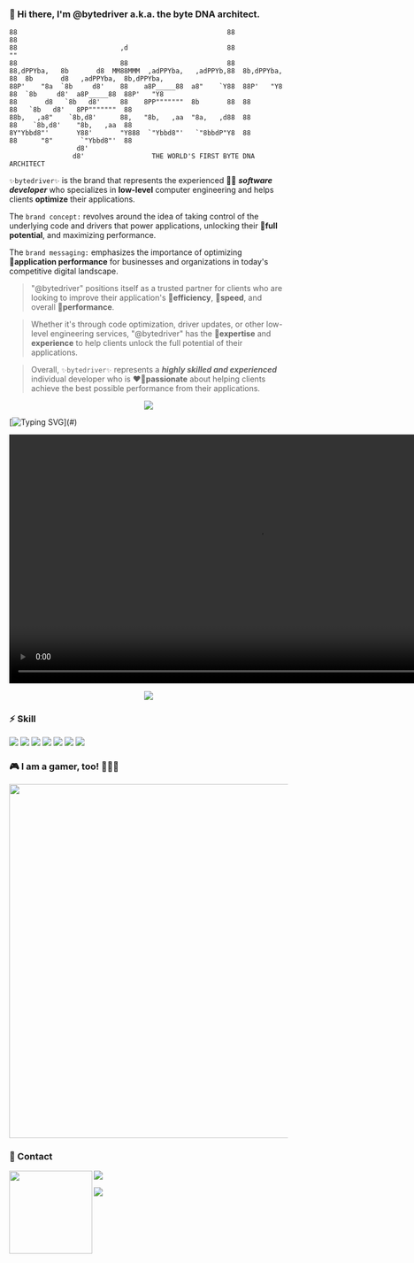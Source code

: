 ### 👋 Hi there, I'm @bytedriver a.k.a. the byte DNA architect.

```
88                                                     88              88                                     
88                          ,d                         88              ""                                     
88                          88                         88                                                     
88,dPPYba,   8b       d8  MM88MMM  ,adPPYba,   ,adPPYb,88  8b,dPPYba,  88  8b       d8   ,adPPYba,  8b,dPPYba,
88P'    "8a  `8b     d8'    88    a8P_____88  a8"    `Y88  88P'   "Y8  88  `8b     d8'  a8P_____88  88P'   "Y8
88       d8   `8b   d8'     88    8PP"""""""  8b       88  88          88   `8b   d8'   8PP"""""""  88        
88b,   ,a8"    `8b,d8'      88,   "8b,   ,aa  "8a,   ,d88  88          88    `8b,d8'    "8b,   ,aa  88        
8Y"Ybbd8"'       Y88'       "Y888  `"Ybbd8"'   `"8bbdP"Y8  88          88      "8"       `"Ybbd8"'  88        
                 d8'                                                                                          
                d8'                 THE WORLD'S FIRST BYTE DNA ARCHITECT                                      
```

`✨bytedriver✨` is the brand that represents the experienced 🧑‍💻 **_software developer_** who specializes in **low-level** computer engineering and helps clients **optimize** their applications.

The `brand concept:` revolves around the idea of taking control of the underlying code and drivers that power applications, unlocking their 🚀**full potential**, and maximizing performance.

The `brand messaging:` emphasizes the importance of optimizing 💯**application performance** for businesses and organizations in today's competitive digital landscape.

> "@bytedriver" positions itself as a trusted partner for clients who are looking to improve their application's 🎯**efficiency**, 🎯**speed**, and overall 🎯**performance**.

> Whether it's through code optimization, driver updates, or other low-level engineering services, "@bytedriver" has the 👑**expertise** and **experience** to help clients unlock the full potential of their applications.

> Overall, `✨bytedriver✨` represents a **_highly skilled and experienced_** individual developer who is ❤️‍🔥**passionate** about helping clients achieve the best possible performance from their applications.

<p align = "center">
  <a href="#">
    <img src="https://user-images.githubusercontent.com/123972077/223856966-6408344f-b7ea-412d-b39d-db104f65ae13.png">
  </a>
</p>

[![Typing SVG](https://readme-typing-svg.demolab.com?font=Fira+Code&duration=2000&pause=2000&width=900&lines=Let+%40bytedriver+make+your+app+one+more+byte+faster+than+the+old+one.)](#)

<div align="center">
  <video src="https://user-images.githubusercontent.com/123972077/224437816-139faf7b-808e-42a8-b596-eb31d592d4e8.mp4" width=900>
</div>

<p align="center">
</p>

<p align="center">
  <a href="#">
    <img src="https://user-images.githubusercontent.com/123972077/225153943-5e4605c0-ac13-40bc-9b33-bfc36dfe4d9e.gif">
  </a>
</p>

<!--
<p align="center">
  <a href="#">
    <img width="640" src="https://github-readme-stats.vercel.app/api?username=bytedriver&show_icons=true&theme=tokyonight&count_private=true&hide_title=true">
  </a>
  <a href="#">
    <img width="640" src="https://github-readme-streak-stats.herokuapp.com?user=bytedriver&theme=tokyonight">
  </a>
  <a href="#">
    <img src="https://activity-graph.herokuapp.com/graph?username=bytedriver&theme=redical">
  </a>
</p>
-->

### ⚡ Skill

<p>
  <a href="#"><img src="https://img.shields.io/badge/Swift-9cf?style=flat&logo=swift"></a>
  <a href="#"><img src="https://img.shields.io/badge/Objetive--C-grey?style=flat&logo=c"></a>
  <a href="#"><img src="https://img.shields.io/badge/Assembly-red?style=flat&logo=assemblyscript"></a>
  <a href="#"><img src="https://img.shields.io/badge/TypeScript-154256?style=flat&logo=typescript"></a>
  <a href="#"><img src="https://img.shields.io/badge/JavaScript-yellow?style=flat&logo=javascript"></a>
  <a href="#"><img src="https://img.shields.io/badge/-Git-white?style=flat&logo=git"></a>
  <a href="#"><img src="https://img.shields.io/badge/-GitHub-black?style=flat&logo=github"></a>
</p>

<!--
<p align="center">
  <a href="#">
    <img width="640" src="https://github-readme-stats.vercel.app/api/top-langs/?username=bytedriver&hide=html,css&layout=compact&theme=radical">
  </a>
</p>
-->

### 🎮 I am a gamer, too! 🤪🤪🤪

<p align="center">
  <a href="#">
    <img width="640" src="https://user-images.githubusercontent.com/78368735/212185947-4fd8d859-5418-4867-98e6-5ae12ced83f8.png">
  </a>
</p>

### 💖 Contact

<a href="#">
  <img align="left" height="150" src="https://user-images.githubusercontent.com/78368735/212184858-6cb10a72-458f-4842-8955-d9f4a0fc45cb.gif">
</a>

<a href="https://www.linkedin.com/in/daniel-cochrane-bytedriver/" target="_blank"><img src="https://img.shields.io/badge/Linkedin-blue?style=flat-square&logo=linkedin"></a>

<a href="https://calendly.com/daniel-cochrane/15min" target="_blank"><img src="https://img.shields.io/badge/Calendly-blue?style=flat-square&logo=googlemeet"></a>

<!--
**bytedriver/bytedriver** is a ✨ _special_ ✨ repository because its `README.md` (this file) appears on your GitHub profile.

Here are some ideas to get you started:

- 🔭 I’m currently working on ...
- 🌱 I’m currently learning ...
- 👯 I’m looking to collaborate on ...
- 🤔 I’m looking for help with ...
- 💬 Ask me about ...
- 📫 How to reach me: ...
- 😄 Pronouns: ...
- ⚡ Fun fact: ...
-->
